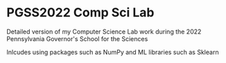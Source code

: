 # PGSS2022 Comp Sci Lab

Detailed version of my Computer Science Lab work during the 2022 Pennsylvania Governor's School for the Sciences

Inlcudes using packages such as NumPy and ML libraries such as Sklearn
